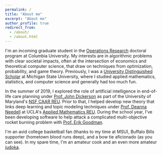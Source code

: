 ```yaml
---
permalink: /
title: "About me"
excerpt: "About me"
author_profile: true
redirect_from: 
  - /about/
  - /about.html
---
```



I'm an incoming graduate student in the [Operations Research](https://ieor.columbia.edu) doctoral program at Columbia University.  My interests are in algorithmic problems with clear societal impacts, often at the intersection of economics and theoretical computer science, that draw on techniques from optimization, probability, and game theory.  Previously, I was a [University Distinguished Scholar](https://msutoday.msu.edu/news/2016/23-high-school-seniors-receive-full-scholarships/) at Michigan State University, where I studied applied mathematics, statistics, and computer science and generally had too much fun.  

In the summer of 2019, I explored the role of artificial intelligence in end-of-life care planning under [Prof. John Dickerson](http://jpdickerson.com) as part of the University of Maryland's [NSF CAAR REU](http://www.cs.umd.edu/projects/reucaar/).  Prior to that, I helped develop new theory that links deep learning and topic modeling techniques under [Prof. Deanna Needell](https://www.math.ucla.edu/~deanna/) at UCLA's [Applied Mathematics REU](https://www.math.ucla.edu/~bertozzi/WORKFORCE/REU2017.html).  During the school year, I've been developing software to help attack a complicated multi-objective rocket burning problem with [Prof. Erik Goodman](https://www.egr.msu.edu/~goodman/).

I'm an avid college basketball fan (thanks to my time at MSU), Buffalo Bills supporter (hometown blood runs deep), and a bow tie aficionado (as you can see).  In my spare time, I'm an amateur cook and an even more amateur [judoka](https://en.wikipedia.org/wiki/Judo).

